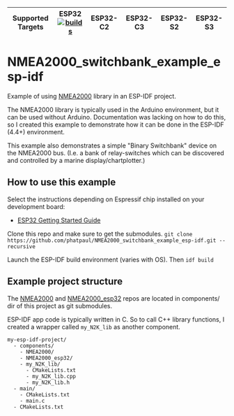 | Supported Targets | ESP32 [![builds](https://github.com/phatpaul/NMEA2000_switchbank_example_esp-idf/actions/workflows/main.yml/badge.svg)](https://github.com/phatpaul/NMEA2000_switchbank_example_esp-idf/actions/workflows/main.yml) | ESP32-C2 | ESP32-C3 | ESP32-S2 | ESP32-S3 |
| ----------------- | ----- | -------- | -------- | -------- | -------- |

# NMEA2000_switchbank_example_esp-idf

Example of using [NMEA2000](https://github.com/ttlappalainen/NMEA2000) library in an ESP-IDF project.  

The NMEA2000 library is typically used in the Arduino environment, but it can be used without Arduino.  Documentation was lacking on how to do this, so I created this example to demonstrate how it can be done in the ESP-IDF (4.4+) environment.

This example also demonstrates a simple "Binary Switchbank" device on the NMEA2000 bus.  (I.e. a bank of relay-switches which can be discovered and controlled by a marine display/chartplotter.)

## How to use this example

Select the instructions depending on Espressif chip installed on your development board:

- [ESP32 Getting Started Guide](https://docs.espressif.com/projects/esp-idf/en/stable/get-started/index.html)

Clone this repo and make sure to get the submodules.
`git clone https://github.com/phatpaul/NMEA2000_switchbank_example_esp-idf.git --recursive`

Launch the ESP-IDF build environment (varies with OS).  Then `idf build`

## Example project structure

The [NMEA2000](https://github.com/ttlappalainen/NMEA2000) and [NMEA2000_esp32](https://github.com/ttlappalainen/NMEA2000_esp32) repos are located in components/ dir of this project as git submodules.

ESP-IDF app code is typically written in C.  So to call C++ library functions, I created a wrapper called `my_N2K_lib` as another component.
```
my-esp-idf-project/
  - components/
    - NMEA2000/
    - NMEA2000_esp32/
    - my_N2K_lib/
      - CMakeLists.txt
      - my_N2K_lib.cpp
      - my_N2K_lib.h
  - main/
    - CMakeLists.txt
    - main.c
  - CMakeLists.txt 
```
